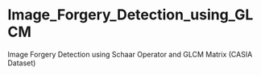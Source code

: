 # Image_Forgery_Detection_using_GLCM
Image Forgery Detection using Schaar Operator and GLCM Matrix (CASIA Dataset)
